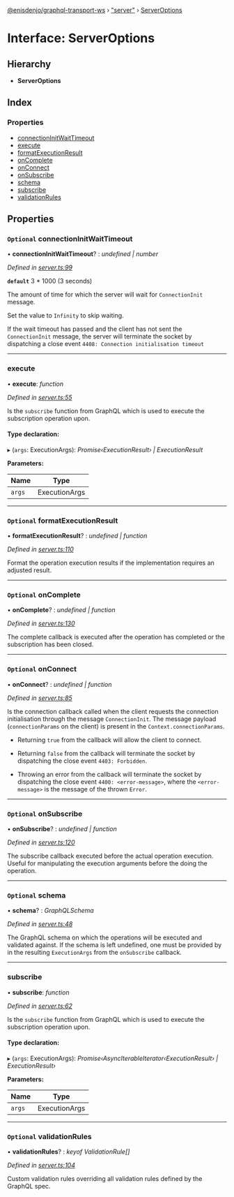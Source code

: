 [@enisdenjo/graphql-transport-ws](../README.md) › ["server"](../modules/_server_.md) › [ServerOptions](_server_.serveroptions.md)

# Interface: ServerOptions

## Hierarchy

* **ServerOptions**

## Index

### Properties

* [connectionInitWaitTimeout](_server_.serveroptions.md#optional-connectioninitwaittimeout)
* [execute](_server_.serveroptions.md#execute)
* [formatExecutionResult](_server_.serveroptions.md#optional-formatexecutionresult)
* [onComplete](_server_.serveroptions.md#optional-oncomplete)
* [onConnect](_server_.serveroptions.md#optional-onconnect)
* [onSubscribe](_server_.serveroptions.md#optional-onsubscribe)
* [schema](_server_.serveroptions.md#optional-schema)
* [subscribe](_server_.serveroptions.md#subscribe)
* [validationRules](_server_.serveroptions.md#optional-validationrules)

## Properties

### `Optional` connectionInitWaitTimeout

• **connectionInitWaitTimeout**? : *undefined | number*

*Defined in [server.ts:99](https://github.com/enisdenjo/graphql-transport-ws/blob/923625c/src/server.ts#L99)*

**`default`** 3 * 1000 (3 seconds)

The amount of time for which the
server will wait for `ConnectionInit` message.

Set the value to `Infinity` to skip waiting.

If the wait timeout has passed and the client
has not sent the `ConnectionInit` message,
the server will terminate the socket by
dispatching a close event `4408: Connection initialisation timeout`

___

###  execute

• **execute**: *function*

*Defined in [server.ts:55](https://github.com/enisdenjo/graphql-transport-ws/blob/923625c/src/server.ts#L55)*

Is the `subscribe` function
from GraphQL which is used to
execute the subscription operation
upon.

#### Type declaration:

▸ (`args`: ExecutionArgs): *Promise‹ExecutionResult› | ExecutionResult*

**Parameters:**

Name | Type |
------ | ------ |
`args` | ExecutionArgs |

___

### `Optional` formatExecutionResult

• **formatExecutionResult**? : *undefined | function*

*Defined in [server.ts:110](https://github.com/enisdenjo/graphql-transport-ws/blob/923625c/src/server.ts#L110)*

Format the operation execution results
if the implementation requires an adjusted
result.

___

### `Optional` onComplete

• **onComplete**? : *undefined | function*

*Defined in [server.ts:130](https://github.com/enisdenjo/graphql-transport-ws/blob/923625c/src/server.ts#L130)*

The complete callback is executed after the
operation has completed or the subscription
has been closed.

___

### `Optional` onConnect

• **onConnect**? : *undefined | function*

*Defined in [server.ts:85](https://github.com/enisdenjo/graphql-transport-ws/blob/923625c/src/server.ts#L85)*

Is the connection callback called when the
client requests the connection initialisation
through the message `ConnectionInit`. The message
payload (`connectionParams` on the client) is
present in the `Context.connectionParams`.

- Returning `true` from the callback will
allow the client to connect.

- Returning `false` from the callback will
terminate the socket by dispatching the
close event `4403: Forbidden`.

- Throwing an error from the callback will
terminate the socket by dispatching the
close event `4400: <error-message>`, where
the `<error-message>` is the message of the
thrown `Error`.

___

### `Optional` onSubscribe

• **onSubscribe**? : *undefined | function*

*Defined in [server.ts:120](https://github.com/enisdenjo/graphql-transport-ws/blob/923625c/src/server.ts#L120)*

The subscribe callback executed before
the actual operation execution. Useful
for manipulating the execution arguments
before the doing the operation.

___

### `Optional` schema

• **schema**? : *GraphQLSchema*

*Defined in [server.ts:48](https://github.com/enisdenjo/graphql-transport-ws/blob/923625c/src/server.ts#L48)*

The GraphQL schema on which the operations
will be executed and validated against. If
the schema is left undefined, one must be
provided by in the resulting `ExecutionArgs`
from the `onSubscribe` callback.

___

###  subscribe

• **subscribe**: *function*

*Defined in [server.ts:62](https://github.com/enisdenjo/graphql-transport-ws/blob/923625c/src/server.ts#L62)*

Is the `subscribe` function
from GraphQL which is used to
execute the subscription operation
upon.

#### Type declaration:

▸ (`args`: ExecutionArgs): *Promise‹AsyncIterableIterator‹ExecutionResult› | ExecutionResult›*

**Parameters:**

Name | Type |
------ | ------ |
`args` | ExecutionArgs |

___

### `Optional` validationRules

• **validationRules**? : *keyof ValidationRule[]*

*Defined in [server.ts:104](https://github.com/enisdenjo/graphql-transport-ws/blob/923625c/src/server.ts#L104)*

Custom validation rules overriding all
validation rules defined by the GraphQL spec.
